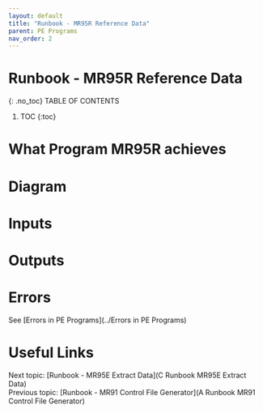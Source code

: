 ```yaml
---
layout: default
title: "Runbook - MR95R Reference Data"
parent: PE Programs
nav_order: 2
---
```


# Runbook - MR95R Reference Data
{: .no_toc}
TABLE OF CONTENTS 
1. TOC
{:toc}  


# What Program MR95R achieves



# Diagram



# Inputs




# Outputs



# Errors
See [Errors in PE Programs](../Errors in PE Programs)
  
  

# Useful Links
Next topic: [Runbook - MR95E Extract Data](C Runbook MR95E Extract Data)  
Previous topic: [Runbook - MR91 Control File Generator](A Runbook MR91 Control File Generator)  

